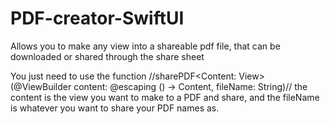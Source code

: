 # PDF-creator-SwiftUI
Allows you to make any view into a shareable pdf file, that can be downloaded or shared through the share sheet

You just need to use the function //sharePDF<Content: View> (@ViewBuilder content: @escaping () -> Content, fileName: String)//
the content is the view you want to make to a PDF and share, and the fileName is whatever you want to share your PDF names as.
